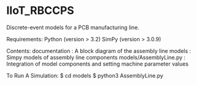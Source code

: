 # IIoT_RBCCPS
Discrete-event models for a PCB manufacturing line.

Requirements:
	Python (version > 3.2)
	SimPy (version > 3.0.9)

Contents:
	documentation 	: A block diagram of the assembly line 
	models		: Simpy models of assembly line components
	models/AssemblyLine.py : Integration of model components
			and setting machine parameter values

To Run A Simulation:
	$ cd models
	$ python3 AssemblyLine.py

